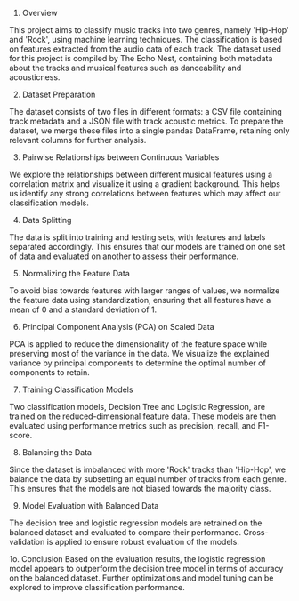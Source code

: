 1. Overview

This project aims to classify music tracks into two genres, namely 'Hip-Hop' and 'Rock', using machine learning techniques. The classification is based on features extracted from the audio data of each track. The dataset used for this project is compiled by The Echo Nest, containing both metadata about the tracks and musical features such as danceability and acousticness.

2. Dataset Preparation

The dataset consists of two files in different formats: a CSV file containing track metadata and a JSON file with track acoustic metrics. To prepare the dataset, we merge these files into a single pandas DataFrame, retaining only relevant columns for further analysis.

3. Pairwise Relationships between Continuous Variables

We explore the relationships between different musical features using a correlation matrix and visualize it using a gradient background. This helps us identify any strong correlations between features which may affect our classification models.

4. Data Splitting

The data is split into training and testing sets, with features and labels separated accordingly. This ensures that our models are trained on one set of data and evaluated on another to assess their performance.

5. Normalizing the Feature Data

To avoid bias towards features with larger ranges of values, we normalize the feature data using standardization, ensuring that all features have a mean of 0 and a standard deviation of 1.

6. Principal Component Analysis (PCA) on Scaled Data

PCA is applied to reduce the dimensionality of the feature space while preserving most of the variance in the data. We visualize the explained variance by principal components to determine the optimal number of components to retain.

7. Training Classification Models

Two classification models, Decision Tree and Logistic Regression, are trained on the reduced-dimensional feature data. These models are then evaluated using performance metrics such as precision, recall, and F1-score.

8. Balancing the Data

Since the dataset is imbalanced with more 'Rock' tracks than 'Hip-Hop', we balance the data by subsetting an equal number of tracks from each genre. This ensures that the models are not biased towards the majority class.

9. Model Evaluation with Balanced Data
   
The decision tree and logistic regression models are retrained on the balanced dataset and evaluated to compare their performance. Cross-validation is applied to ensure robust evaluation of the models.

1o. Conclusion
Based on the evaluation results, the logistic regression model appears to outperform the decision tree model in terms of accuracy on the balanced dataset. Further optimizations and model tuning can be explored to improve classification performance.
